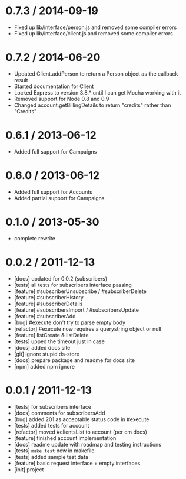 0.7.3 / 2014-09-19
==================

  * Fixed up lib/interface/person.js and removed some compiler errors
  * Fixed up lib/interface/client.js and removed some compiler errors

0.7.2 / 2014-06-20
==================

  * Updated Client.addPerson to return a Person object as the callback result
  * Started documentation for Client
  * Locked Express to version 3.8.* until I can get Mocha working with it
  * Removed support for Node 0.8 and 0.9
  * Changed account.getBillingDetails to return "credits" rather than "Credits"

0.6.1 / 2013-06-12
==================

  * Added full support for Campaigns

0.6.0 / 2013-06-12
==================

  * Added full support for Accounts
  * Added partial support for Campaigns

0.1.0 / 2013-05-30
==================

  * complete rewrite

0.0.2 / 2011-12-13
==================

  * [docs] updated for 0.0.2 (subscribers)
  * [tests] all tests for subscribers interface passing
  * [feature] #subscriberUnsubscribe / #subscriberDelete
  * [feature] #subscriberHistory
  * [feature] #subscriberDetails
  * [feature] #subscribersImport / #subscribersUpdate
  * [feature] #subscriberAdd
  * [bug] #execute don't try to parse empty body
  * [refactor] #execute now requires a querystring object or null
  * [feature] listCreate & listDelete
  * [tests] upped the timeout just in case
  * [docs] added docs site
  * [git] ignore stupid ds-store
  * [docs] prepare package and readme for docs site
  * [npm] added npm ignore

0.0.1 / 2011-12-13
==================

  * [tests] for subscribers interface
  * [docs] comments for subscribersAdd
  * [bug] added 201 as acceptable status code in #execute
  * [tests] added tests for account
  * [refactor] moved #clientsList to account (per cm docs)
  * [feature] finished account implementation
  * [docs] readme update with roadmap and testing instructions
  * [tests] `make test` now in makefile
  * [tests] added sample test data
  * [feature] basic request interface + empty interfaces
  * [init] project
